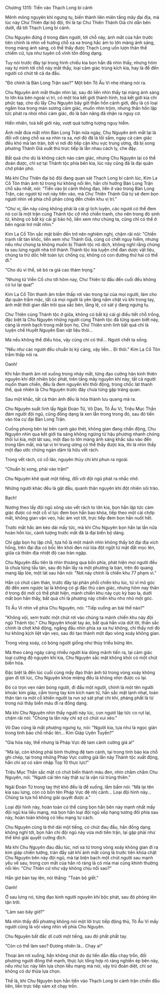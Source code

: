 




Chương 1315: Tiến vào Thạch Long bí cảnh


Mênh mông nguyên khí ngưng tụ, biến thành liên miên tầng mây đại địa, mà lúc này Chư Thiên đại bộ đội, thì là tại Chư Thiên Thánh Giả chỉ dẫn bên dưới, đã tới Thạch Long bí cảnh.

Chu Nguyên đứng ở trong đám người, tới chỗ này, ánh mắt của hắn trước tiên chính là nhìn về hướng chỗ xa xa trong hắc ám to lớn màng ánh sáng, trong màng ánh sáng, có thể thấy được Thạch Long uốn lượn thân thể chiếm cứ, tựa như tuyên cổ vĩnh tồn đồng dạng.

Tuy nói trước đây tại trong hình chiếu kia bọn hắn đã nhìn thấy, nhưng hôm nay tự mình tới chỗ này mắt thấy, loại cảm giác trùng kích kia, hay là để đến người có chút tê cả da đầu.

"Đó chính là Bàn Long Trận sao?" Một bên Tô Ấu Vi nhẹ nhàng nói ra.

Chu Nguyên ánh mắt thuận nhìn lại, sau đó liền nhìn thấy tại màng ánh sáng to lớn kia bên ngoài vị trí, có một tòa kết giới thành hình, toà kết giới kia chi phức tạp, cho dù lấy Chu Nguyên bây giờ thần hồn cảnh giới, đều là có loại ngắm hoa trong màn sương cảm giác, muốn nhìn trộm, nhưng thần hồn lập tức phát ra nhói nhói cảm giác, đó là bản năng đã nhận ra nguy cơ.

Hiển nhiên, toà kết giới này, vượt quá tưởng tượng nguy hiểm.

Ánh mắt đưa mắt nhìn Bàn Long Trận nửa ngày, Chu Nguyên ánh mắt lại là đối với càng chỗ xa xa nhìn ra xa, nơi đó đã là tối sầm, ngay cả cảm giác đều khó mà lan tràn, bởi vì nơi đó tiếp cận khu vực trung ương, đã bị song phương Thánh Giả xuất thủ trực tiếp là lẫn nhau cách ly, che đậy.

Bất quá cho dù là không cách nào cảm giác, nhưng Chu Nguyên lại có thể đoán được, chỉ sợ tại Thánh tộc phía bên kia, lúc này cũng đã là đại quân chờ phân phó.

Mà khi Chư Thiên đại bộ đội đang quan sát Thạch Long bí cảnh lúc, Kim La Cổ Tôn thân ảnh từ trong hư không nổi lên, hắn chỉ hướng Bàn Long Trận chỗ sâu nhất, nói: "Tiến vào bí cảnh thông đạo, liền ở vào trong Bàn Long Trận, các ngươi từ nơi này tiến vào, mà Chư Thiên Thánh Giả tự sẽ đem bọn ngươi nhìn về phía chỗ phân công đến chiến khu vị trí."

"Chư vị, lần này cũng không phải là cái gì lịch luyện, các ngươi có thể đem nó coi là một trận cùng Thánh tộc cỡ nhỏ chiến tranh, cho nên trong đó sinh tử, không có bất kỳ cái gì bảo hộ, liền xem như chúng ta, cũng chỉ có thể ở bên ngoài trơ mắt nhìn."

Kim La Cổ Tôn sắc mặt biến đến trở nên nghiêm nghị, chậm rãi nói: "Chiến tranh rất tàn khốc, liền xem như Thánh Giả, cũng có chết nguy hiểm, nhưng nếu như chúng ta không muốn bị Thánh tộc nô dịch, không nghĩ rằng chúng ta sau lưng người nhà trở thành Thánh tộc kia luyện chế đan dược vật liệu, chúng ta trừ dốc hết toàn lực chống cự, không có con đường thứ hai có thể đi."

"Cho dù vì thế, sẽ bỏ ra giá cao thảm trọng."

"Nhưng từ Viễn Cổ cho tới hôm nay, Chư Thiên từ đầu đến cuối đều không có lui lại qua!"

Kim La Cổ Tôn thanh âm trầm thấp rơi vào trong tai của mọi người, làm cho đại quân trầm mặc, tất cả mọi người là yên lặng nắm chặt vũ khí trong tay, ánh mắt thời gian dần trôi qua sắc bén, lăng lệ, có sát ý đang ngưng tụ.

Chư Thiên cùng Thánh tộc ở giữa, không có bất kỳ cái gì điều tiết chỗ trống, đặc biệt là Chu Nguyên những người cùng Thánh tộc đã từng quen biết này, càng là minh bạch trong mắt bọn họ, Chư Thiên sinh linh bất quá chỉ là luyện chế Huyết Nguyên Đan vật liệu thôi...

Mà nếu không thể điều hòa, vậy cũng chỉ có thể... Ngươi chết ta sống.

"Nếu như các ngươi đều chuẩn bị kỹ càng, vậy liền... Đi thôi." Kim La Cổ Tôn trầm thấp nói ra.

Oanh!

Khi hắn thanh âm rơi xuống trong nháy mắt, từng đạo cường hãn kinh thiên nguyên khí đột nhiên bộc phát, trên tầng mây nguyên khí này, tất cả người muốn tham chiến, đều là đem nguyên khí thôi động, trong chốc lát thanh thế, quả nhiên là Chu Nguyên trước đây chưa từng gặp tráng quan.

Sau một khắc, tất cả thân ảnh đều là hóa thành lưu quang mà ra.

Chu Nguyên suất lĩnh lấy Ngải Đoàn Tử, Võ Dao, Tô Ấu Vi, Triệu Mục Thần đám người đội ngũ, cũng đồng dạng là xen lẫn trong trong đó, sau đó tiến vào tòa cự đại Bàn Long Trận.

Cuồng phong bên tai bên cạnh gào thét, không gian đang chấn động, Chu Nguyên nhìn qua kết giới tia sáng không ngừng từ hậu phương nhanh chóng thối lui kia, một lát sau, một đạo to lớn màng ánh sáng khắc sâu vào đến trong tầm mắt, mà tại vị trí trung ương có thể thấy được kia, thì là nhìn thấy một đạo ước chừng ngàn dặm tả hữu vết rách.

Trong vết rách, có cổ lão, nguyên thủy chi khí phun ra ngoài.

"Chuẩn bị xong, phải vào trận!"

Chu Nguyên khẽ quát một tiếng, đối với đội ngũ phát ra nhắc nhở.

Những người khác đều là gật đầu, quanh thân nguyên khí đột nhiên sôi trào.

Bạch!

Nương theo lấy đội ngũ xông vào vết rách to lớn kia, bọn hắn lập tức cảm giác được có một cỗ vĩ lực đem bọn hắn bao khỏa, tiếp theo một cái chớp mắt, không gian vặn vẹo, hắc ám vọt tới, trực tiếp đem bọn hắn nuốt hết.

Trước mắt hắc ám kéo dài mấy tức, mà khi Chu Nguyên bọn hắn lại lần nữa hoàn hồn lúc, cảnh tượng trước mắt đã là đại biến bộ dáng.

Chỉ gặp bọn họ lập chỗ, tựa hồ là một mảnh nhìn không thấy bờ đại địa xích hồng, trên đại địa có bốc lên khói đen núi lửa đột ngột từ mặt đất mọc lên, giữa cả thiên địa nhiệt độ cao tràn ngập.

Chu Nguyên đầu tiên là nhìn thoáng qua bốn phía, phát hiện mọi người đều là chưa từng tẩu tán, sau đó hắn lấy ra một phương la bàn, trên đó quang mang lấp lóe, một lát sau hắn nói: "Nơi này chính là chiến khu 77 phạm vi."

Hắn có chút cảm thán, trước đây tại phân phối chiến khu lúc, từ vĩ mô góc độ đến xem ngược lại là không có gì đặc thù cảm giác, nhưng hôm nay thân ở trong đó mới có thể phát hiện, mảnh chiến khu này cực kỳ bao la, dưới mắt bọn hắn thấy, bất quá chỉ là phương này chiến khu nho nhỏ một góc.

Tô Ấu Vi nhìn về phía Chu Nguyên, nói: "Tiếp xuống an bài thế nào?"

"Không vội, xem trước một chút rơi vào chúng ta mảnh chiến khu này đội ngũ Thánh tộc." Chu Nguyên khoát tay áo, bất quá hắn vừa dứt lời, thần sắc chính là chợt khẽ động, ngẩng đầu nhìn phía xa xa hư không, chỉ thấy nơi đó hư không kịch liệt vặn vẹo, sau đó tạo thành một đạo vòng xoáy không gian.

Trong vòng xoáy, có bóng người giống như thủy triều bừng lên.

Mà theo càng ngày càng nhiều người kia dũng mãnh tiến ra, lại cảm giác loại cường độ nguyên khí kia, Chu Nguyên sắc mặt không khỏi có một chút biến hóa.

Đặc biệt là đến lúc cuối cùng mấy đạo thân ảnh từ trong vòng xoáy không gian đi tới lúc, Chu Nguyên khóe miệng đều là không nhịn được co lại.

Đó có trọn vẹn năm bóng người, đi đầu một người, chính là một tên người khoác kim giáp, cầm trong tay kim kích nam tử, hắn sắc mặt lạnh nhạt, toàn thân tản ra một cỗ khiến người ta run sợ sát phạt chi khí, phảng phất là từ trong núi thây biển máu đi ra đồng dạng.

Mà khi Chu Nguyên nhìn thấy người này lúc, con ngươi lập tức co rụt lại, chậm rãi nói: "Chúng ta lần này chỉ sợ có chút xui xẻo."

Võ Dao cũng là mắt phượng ngưng tụ, nói: "Người kia, tựa như là ngọc giản trong tình báo chỗ nhấc lên... Kim Giáp Uyên Tuyền?"

"Gia hỏa này, thế nhưng là Pháp Vực đệ tam cảnh cường giả a!"

"Mà lại, còn không phải bình thường đệ tam cảnh, tại trong tình báo kia chỗ ghi chép, tại trong những Pháp Vực cường giả lần này Thánh tộc xuất động, hắn chỉ sợ có xâm nhập Top 10 thực lực!"

Triệu Mục Thần sắc mặt có chút biến thành màu đen, nhìn chằm chằm Chu Nguyên, nói: "Ngươi cái tên này thật sự là vận rủi trùng thiên."

Ngải Đoàn Tử trong tay thịt khô đều là để xuống, lẩm bẩm nói: "Mà lại tên kia sau lưng, còn có bốn tên Pháp Vực đệ nhị cảnh... Loại đội hình này... Chúng ta tựa hồ không giải quyết được a."

Loại đội hình này, hoàn toàn có thể cùng bọn hắn bên này mạnh nhất mấy đội ngũ kia liều mạng, mà bọn hắn loại đội ngũ xếp hạng tương đối phía sau này, hoàn toàn không có liều mạng tư cách.

Chu Nguyên cũng là thở dài một tiếng, có chút đau đầu, hắn đồng dạng không nghĩ tới, bọn hắn chi đội ngũ này vừa mới tiến trận, lại gặp phải như thế khó giải quyết cường địch.

Mà khi Chu Nguyên đau đầu lúc, nơi xa từ trong vòng xoáy không gian đi ra kim giáp chiến tướng, tràn đầy sát khí ánh mắt cũng là trước tiên khóa chặt Chu Nguyên bên này đội ngũ, mà tại biện bạch một chút người sau mạnh yếu về sau, trong con mắt của hắn rõ ràng là có mỉa mai cùng khinh thường nổi lên: "Chư Thiên cứ như vậy không chịu nổi sao?"

Hắn giơ bàn tay lên, nói thẳng: "Toàn bộ giết."

Oanh!

Ở sau lưng nó, từng đạo kinh người nguyên khí bộc phát, sau đó phóng lên tận trời.

"Làm sao bây giờ?"

Mà nhìn thấy đối phương không nói một lời trực tiếp động thủ, Tô Ấu Vi mấy người cũng là vội vàng nhìn về phía Chu Nguyên.

Chu Nguyên bất đắc dĩ cười một tiếng, sau đó phất phất tay.

"Còn có thể làm sao? Đương nhiên là... Chạy a!"

Thoại âm rơi xuống, hắn không chút do dự liền dẫn đầu chạy trốn, đối phương người đông thế mạnh, thực lực tổng hợp rõ ràng nghiền ép bên này, nếu như lúc này liền lựa chọn liều mạng mà nói, vậy trừ đoàn diệt, chỉ sợ không có dư thừa lựa chọn.

Thế là, khi Chu Nguyên bọn hắn tiến vào Thạch Long bí cảnh trận chiến đầu tiên, liền trực tiếp xám xịt chạy trốn.




